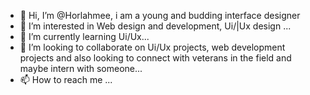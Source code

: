- 👋 Hi, I’m @Horlahmee, i am a young and budding interface designer
- 👀 I’m interested in Web design and development, Ui/|Ux design ...
- 🌱 I’m currently learning Ui/Ux...
- 💞️ I’m looking to collaborate on Ui/Ux projects, web development projects and also looking to connect with veterans in the field and maybe intern with someone...
- 📫 How to reach me ...

<!---
Horlahmee/Horlahmee is a ✨ special ✨ repository because its `README.md` (this file) appears on your GitHub profile.
You can click the Preview link to take a look at your changes.
--->
